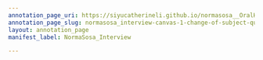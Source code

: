 ```yaml
---
annotation_page_uri: https://siyucatherineli.github.io/normasosa__OralHistory/annotations/normasosa_interview-canvas-1-change-of-subject-question--asking-sosa-how-was-it-like-to-to-edit-the-newspaper-and-her-feelings-toward-it-.json
annotation_page_slug: normasosa_interview-canvas-1-change-of-subject-question--asking-sosa-how-was-it-like-to-to-edit-the-newspaper-and-her-feelings-toward-it-
layout: annotation_page
manifest_label: NormaSosa_Interview

---
```

